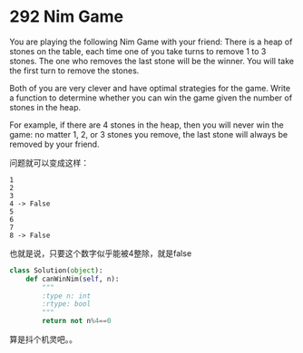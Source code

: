 # 292 Nim Game

You are playing the following Nim Game with your friend: There is a heap of stones on the table, each time one of you take turns to remove 1 to 3 stones. The one who removes the last stone will be the winner. You will take the first turn to remove the stones.

Both of you are very clever and have optimal strategies for the game. Write a function to determine whether you can win the game given the number of stones in the heap.

For example, if there are 4 stones in the heap, then you will never win the game: no matter 1, 2, or 3 stones you remove, the last stone will always be removed by your friend.

问题就可以变成这样：
```
1
2
3
4 -> False
5
6
7
8 -> False
```
也就是说，只要这个数字似乎能被4整除，就是false

```python
class Solution(object):
    def canWinNim(self, n):
        """
        :type n: int
        :rtype: bool
        """
        return not n%4==0


```
算是抖个机灵吧。。

